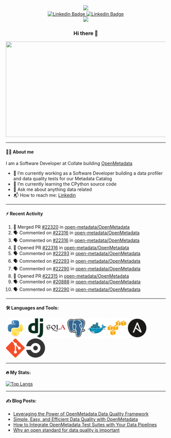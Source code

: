 <div id="header" align="center">
  <img src="https://media.giphy.com/media/5eLDrEaRGHegx2FeF2/giphy.gif" width="100"/>
</div>
<div id="badges" align="center">
  <a href="https://www.linkedin.com/in/teddycrepineau/">
    <img src="https://shields.io/badge/Linkedin-blue?logo=linkedin&logoColor=white&style=for-the-badge" alt="Linkedin Badge"/>
  </a>
  <a href="https://medium.com/@teddycrpineau">
    <img src="https://shields.io/badge/Medium-black?logo=medium&logoColor=white&style=for-the-badge" alt="Linkedin Badge"/>
  </a>
</div>
<div align="center">
  <img src="https://komarev.com/ghpvc/?username=TeddyCr&color=blue&style=flat-square" />
</div>

<h3 align="center">
Hi there 👋
</h3>
<div align="center">
  <img src="https://media.giphy.com/media/L8K62iTDkzGX6/giphy.gif" width="600" height="300"/>
</div>

---

#### :technologist: About me
I am a Software Developer at Collate building <a href="https://open-metadata.org"/>OpenMetadata</a>
- 🔭 I’m currently working as a Software Developer building a data profiler and data quality tests for our Metadata Catalog
- 🐍 I’m currently learning the CPython source code
- 💬 Ask me about anything data related
- 📬 How to reach me: [Linkedin](https://shields.io/badge/Linkedin-blue?logo=linkedin&logoColor=white&style=for-the-badge)

---

#### ⚡️ Recent Activity
<!--START_SECTION:activity-->
1. 🎉 Merged PR [#22320](https://github.com/open-metadata/OpenMetadata/pull/22320) in [open-metadata/OpenMetadata](https://github.com/open-metadata/OpenMetadata)
2. 🗣 Commented on [#22316](https://github.com/open-metadata/OpenMetadata/pull/22316#issuecomment-3064711906) in [open-metadata/OpenMetadata](https://github.com/open-metadata/OpenMetadata)
3. 🗣 Commented on [#22316](https://github.com/open-metadata/OpenMetadata/pull/22316#issuecomment-3064677991) in [open-metadata/OpenMetadata](https://github.com/open-metadata/OpenMetadata)
4. 💪 Opened PR [#22316](https://github.com/open-metadata/OpenMetadata/pull/22316) in [open-metadata/OpenMetadata](https://github.com/open-metadata/OpenMetadata)
5. 🗣 Commented on [#22293](https://github.com/open-metadata/OpenMetadata/issues/22293#issuecomment-3063684302) in [open-metadata/OpenMetadata](https://github.com/open-metadata/OpenMetadata)
6. 🗣 Commented on [#22293](https://github.com/open-metadata/OpenMetadata/issues/22293#issuecomment-3063464850) in [open-metadata/OpenMetadata](https://github.com/open-metadata/OpenMetadata)
7. 🗣 Commented on [#22290](https://github.com/open-metadata/OpenMetadata/issues/22290#issuecomment-3063378725) in [open-metadata/OpenMetadata](https://github.com/open-metadata/OpenMetadata)
8. 💪 Opened PR [#22315](https://github.com/open-metadata/OpenMetadata/pull/22315) in [open-metadata/OpenMetadata](https://github.com/open-metadata/OpenMetadata)
9. 🗣 Commented on [#20888](https://github.com/open-metadata/OpenMetadata/issues/20888#issuecomment-3063306750) in [open-metadata/OpenMetadata](https://github.com/open-metadata/OpenMetadata)
10. 🗣 Commented on [#22290](https://github.com/open-metadata/OpenMetadata/issues/22290#issuecomment-3063217574) in [open-metadata/OpenMetadata](https://github.com/open-metadata/OpenMetadata)
<!--END_SECTION:activity-->

---

#### :hammer_and_wrench: Languages and Tools:
<div>
   <img src="https://github.com/devicons/devicon/blob/master/icons/python/python-original.svg" width="60" height="60"/>
   <img src="https://github.com/devicons/devicon/blob/master/icons/django/django-plain.svg" width="60" height="60"/>
   <img src="https://github.com/devicons/devicon/blob/master/icons/sqlalchemy/sqlalchemy-original.svg" width="60" height="60"/>
   <img src="https://github.com/devicons/devicon/blob/master/icons/postgresql/postgresql-original.svg" width="60" height="60"/>
   <img src="https://github.com/devicons/devicon/blob/master/icons/docker/docker-original.svg" width="60" height="60"/>
   <img src="https://github.com/devicons/devicon/blob/master/icons/amazonwebservices/amazonwebservices-original.svg" width="60" height="60"/>
   <img src="https://github.com/devicons/devicon/blob/master/icons/ansible/ansible-original.svg" width="60" height="60"/>
   <img src="https://github.com/devicons/devicon/blob/master/icons/git/git-original.svg" width="60" height="60"/>
   <img src="https://github.com/devicons/devicon/blob/master/icons/circleci/circleci-plain.svg" width="60" height="60"/>
</div>

---

#### 🔥 My Stats:
[![Top Langs](https://github-readme-stats.vercel.app/api/top-langs/?username=TeddyCr&layout=compact&hide=javascript,html,css)](https://github.com/anuraghazra/github-readme-stats)

---

#### ✍️ Blog Posts:
<!-- BLOG-POST-LIST:START -->
- [Leveraging the Power of OpenMetadata Data Quality Framework](https://blog.open-metadata.org/leveraging-the-power-of-openmetadata-data-quality-framework-385ba2d8eaf?source=rss-16e0670af08f------2)
- [Simple, Easy, and Efficient Data Quality with OpenMetadata](https://blog.open-metadata.org/simple-easy-and-efficient-data-quality-with-openmetadata-1c4e7d329364?source=rss-16e0670af08f------2)
- [How to Integrate OpenMetadata Test Suites with Your Data Pipelines](https://blog.open-metadata.org/how-to-integrate-openmetadata-test-suites-with-your-data-pipelines-d83fb55fa494?source=rss-16e0670af08f------2)
- [Why an open standard for data quality is important](https://blog.open-metadata.org/why-are-we-building-a-data-quality-standard-1753fae87259?source=rss-16e0670af08f------2)
<!-- BLOG-POST-LIST:END -->
